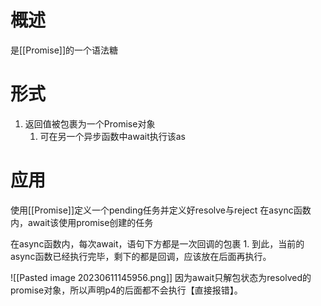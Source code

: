 # 概述
是[[Promise]]的一个语法糖
# 形式
1. 返回值被包裹为一个Promise对象
	1. 可在另一个异步函数中await执行该as
# 应用
使用[[Promise]]定义一个pending任务并定义好resolve与reject
在async函数内，await该使用promise创建的任务

在async函数内，每次await，语句下方都是一次回调的包裹
	1. 到此，当前的async函数已经执行完毕，剩下的都是回调，应该放在后面再执行。

![[Pasted image 20230611145956.png]]
因为await只解包状态为resolved的promise对象，所以声明p4的后面都不会执行【直接报错】。